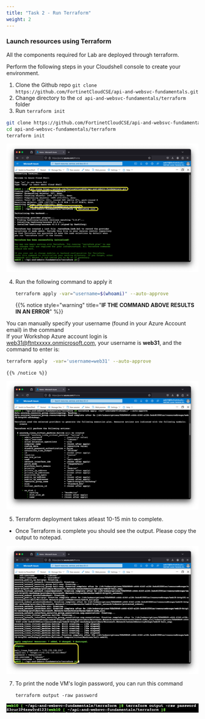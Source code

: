 ```yaml
---
title: "Task 2 - Run Terraform"
weight: 2
---
```


### Launch resources using Terraform

All the components required for Lab are deployed through terraform. 


Perform the following steps in your Cloudshell console to create your environment.

1. Clone the Github repo `git clone https://github.com/FortinetCloudCSE/api-and-websvc-fundamentals.git`
2. Change directory to the `cd api-and-websvc-fundamentals/terraform` folder
3. Run `terraform init`

```sh
git clone https://github.com/FortinetCloudCSE/api-and-websvc-fundamentals.git
cd api-and-websvc-fundamentals/terraform
terraform init
```

![lab11](../images/terraform1.png)

    
4. Run the following command to apply it

    ```sh
   terraform apply -var="username=$(whoami)" --auto-approve
    ```

    {{% notice style="warning" title="**IF THE COMMAND ABOVE RESULTS IN AN ERROR**" %}} 

You can manually specify your username (found in your Azure Account email) in the command  
If your Workshop Azure account login is web31@ftntxxxxx.onmicrosoft.com, your username is **web31**, and the command to enter is:

```sh
terraform apply  -var='username=web31' --auto-approve
```
    
    {{% /notice %}} 


![lab12](../images/terraform2.png)
    
5. Terraform deployment takes atleast 10-15 min to complete.
  * Once Terraform is complete you should see the output. Please copy the output to notepad.

![lab13](../images/tfoutput.png)



7. To print the node VM's login password, you can run this command 

   ```
   terraform output -raw password
   ```

![lab14](../images/lin_pass.png)
